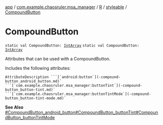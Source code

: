 [app](../../../index.md) / [com.example.chaosruler.msa_manager](../../index.md) / [R](../index.md) / [styleable](index.md) / [CompoundButton](.)

# CompoundButton

`static val CompoundButton: `[`IntArray`](https://kotlinlang.org/api/latest/jvm/stdlib/kotlin/-int-array/index.html)
`static val CompoundButton: `[`IntArray`](https://kotlinlang.org/api/latest/jvm/stdlib/kotlin/-int-array/index.html)

Attributes that can be used with a CompoundButton.

Includes the following attributes:

    AttributeDescription ```[`android:button`](-compound-button_android_button.md)` ```[`com.example.chaosruler.msa_manager:buttonTint`](-compound-button_button-tint.md)` ```[`com.example.chaosruler.msa_manager:buttonTintMode`](-compound-button_button-tint-mode.md)`

**See Also**
[#CompoundButton_android_button](-compound-button_android_button.md)[#CompoundButton_buttonTint](-compound-button_button-tint.md)[#CompoundButton_buttonTintMode](-compound-button_button-tint-mode.md)


